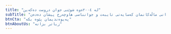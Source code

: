```yaml
---
title: "لە ٢٠٠٤ەوە شوێنی جوان دروست دەکەین"
subTitle: "دیزاینەکانی کەرەش چیرۆکی دەستڕەنگینی، داهێنان و دیزاین دەگێڕنەوە، کە ڕەنگدانەوەی داهێنەری خاوەنەکانیانن. چیرۆکەکانی ماڵەکانمان کەسایەتی تایبەت و جوانناسی هاوچەرخ پیشان دەدەن."
btnCta: "پەیوەندیمان پێوە بکە"
btnAboutUs: "زیاتر بزانە"
---
```


